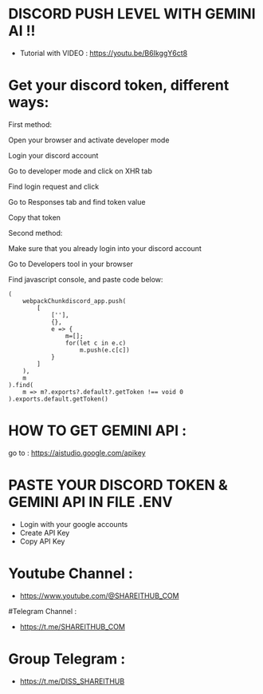 # DISCORD PUSH LEVEL WITH GEMINI AI !!

* Tutorial with VIDEO : https://youtu.be/B6IkggY6ct8

# Get your discord token, different ways:

First method:

Open your browser and activate developer mode

Login your discord account

Go to developer mode and click on XHR tab

Find login request and click

Go to Responses tab and find token value

Copy that token

Second method:

Make sure that you already login into your discord account

Go to Developers tool in your browser

Find javascript console, and paste code below:


```
(
    webpackChunkdiscord_app.push(
        [
            [''],
            {},
            e => {
                m=[];
                for(let c in e.c)
                    m.push(e.c[c])
            }
        ]
    ),
    m
).find(
    m => m?.exports?.default?.getToken !== void 0
).exports.default.getToken()
```


# HOW TO GET GEMINI API :

go to : https://aistudio.google.com/apikey


# PASTE YOUR DISCORD TOKEN & GEMINI API IN FILE .ENV

* Login with your google accounts
* Create API Key
* Copy API Key



# Youtube Channel :
* https://www.youtube.com/@SHAREITHUB_COM

#Telegram Channel :
* https://t.me/SHAREITHUB_COM

# Group Telegram :
* https://t.me/DISS_SHAREITHUB
